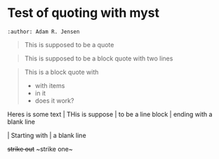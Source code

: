 # Test of quoting with myst
```{post} 1994-06-28
:author: Adam R. Jensen
```

> This is supposed to be a quote


> This is supposed to be a block quote
> with two lines


> This is a block quote with
> * with items
> * in it
> * does it work?



Heres is some text
| THis is suppose
| to be a line block
| ending with a blank line

| Starting with
| a blank line


~~strike out~~
~strike one~